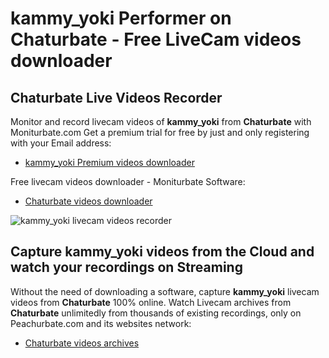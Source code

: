 # kammy_yoki Performer on Chaturbate - Free LiveCam videos downloader

## Chaturbate Live Videos Recorder

Monitor and record livecam videos of **kammy_yoki** from **Chaturbate** with Moniturbate.com
Get a premium trial for free by just and only registering with your Email address:
* [kammy_yoki Premium videos downloader](https://moniturbate.com/request-demo-licence-key.html)

Free livecam videos downloader - Moniturbate Software:
* [Chaturbate videos downloader](https://moniturbate.com/moniturbate-download-software.html)

![kammy_yoki livecam videos recorder](https://peachurnet.com/templates/moniturbate-software.png)


## Capture kammy_yoki videos from the Cloud and watch your recordings on Streaming

Without the need of downloading a software, capture **kammy_yoki** livecam videos from **Chaturbate** 100% online.
Watch Livecam archives from **Chaturbate** unlimitedly from thousands of existing recordings, only on Peachurbate.com and its websites network:
* [Chaturbate videos archives](https://peachurnet.com/)